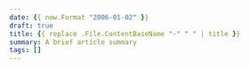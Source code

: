 ```yaml
---
date: {{ now.Format "2006-01-02" }}
draft: true
title: {{ replace .File.ContentBaseName "-" " " | title }}
summary: A brief article summary
tags: []
---
```

